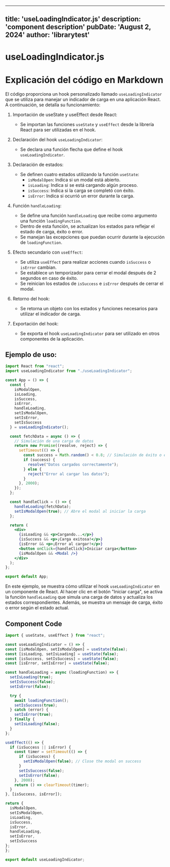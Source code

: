 ---
  title: 'useLoadingIndicator.js'
  description: 'component description'
  pubDate: 'August 2, 2024'
  author: 'librarytest'
  ---
  
  
  
  # useLoadingIndicator.js
  # Explicación del código en Markdown

El código proporciona un hook personalizado llamado `useLoadingIndicator` que se utiliza para manejar un indicador de carga en una aplicación React. A continuación, se detalla su funcionamiento:

1. Importación de useState y useEffect desde React:
   - Se importan las funciones `useState` y `useEffect` desde la librería React para ser utilizadas en el hook.

2. Declaración del hook `useLoadingIndicator`:
   - Se declara una función flecha que define el hook `useLoadingIndicator`.

3. Declaración de estados:
   - Se definen cuatro estados utilizando la función `useState`:
     - `isModalOpen`: Indica si un modal está abierto.
     - `isLoading`: Indica si se está cargando algún proceso.
     - `isSuccess`: Indica si la carga se completó con éxito.
     - `isError`: Indica si ocurrió un error durante la carga.

4. Función `handleLoading`:
   - Se define una función `handleLoading` que recibe como argumento una función `loadingFunction`.
   - Dentro de esta función, se actualizan los estados para reflejar el estado de carga, éxito o error.
   - Se manejan las excepciones que puedan ocurrir durante la ejecución de `loadingFunction`.

5. Efecto secundario con `useEffect`:
   - Se utiliza `useEffect` para realizar acciones cuando `isSuccess` o `isError` cambian.
   - Se establece un temporizador para cerrar el modal después de 2 segundos en caso de éxito.
   - Se reinician los estados de `isSuccess` e `isError` después de cerrar el modal.

6. Retorno del hook:
   - Se retorna un objeto con los estados y funciones necesarios para utilizar el indicador de carga.

7. Exportación del hook:
   - Se exporta el hook `useLoadingIndicator` para ser utilizado en otros componentes de la aplicación.

## Ejemplo de uso:

```jsx
import React from "react";
import useLoadingIndicator from "./useLoadingIndicator";

const App = () => {
  const {
    isModalOpen,
    isLoading,
    isSuccess,
    isError,
    handleLoading,
    setIsModalOpen,
    setIsError,
    setIsSuccess
  } = useLoadingIndicator();

  const fetchData = async () => {
    // Simulación de una carga de datos
    return new Promise((resolve, reject) => {
      setTimeout(() => {
        const success = Math.random() < 0.8; // Simulación de éxito o error
        if (success) {
          resolve("Datos cargados correctamente");
        } else {
          reject("Error al cargar los datos");
        }
      }, 2000);
    });
  };

  const handleClick = () => {
    handleLoading(fetchData);
    setIsModalOpen(true); // Abre el modal al iniciar la carga
  };

  return (
    <div>
      {isLoading && <p>Cargando...</p>}
      {isSuccess && <p>¡Carga exitosa!</p>}
      {isError && <p>¡Error al cargar!</p>}
      <button onClick={handleClick}>Iniciar carga</button>
      {isModalOpen && <Modal />}
    </div>
  );
};

export default App;
```

En este ejemplo, se muestra cómo utilizar el hook `useLoadingIndicator` en un componente de React. Al hacer clic en el botón "Iniciar carga", se activa la función `handleLoading` que simula una carga de datos y actualiza los estados correspondientes. Además, se muestra un mensaje de carga, éxito o error según el estado actual.
  
  ## Component Code
  ```jsx
  import { useState, useEffect } from "react";

const useLoadingIndicator = () => {
  const [isModalOpen, setIsModalOpen] = useState(false);
  const [isLoading, setIsLoading] = useState(false);
  const [isSuccess, setIsSuccess] = useState(false);
  const [isError, setIsError] = useState(false);

  const handleLoading = async (loadingFunction) => {
    setIsLoading(true);
    setIsSuccess(false);
    setIsError(false);

    try {
      await loadingFunction();
      setIsSuccess(true);
    } catch (error) {
      setIsError(true);
    } finally {
      setIsLoading(false);
    }
  };

  useEffect(() => {
    if (isSuccess || isError) {
      const timer = setTimeout(() => {
        if (isSuccess) {
          setIsModalOpen(false); // Close the modal on success
        }
        setIsSuccess(false);
        setIsError(false);
      }, 2000);
      return () => clearTimeout(timer);
    }
  }, [isSuccess, isError]);

  return {
    isModalOpen,
    setIsModalOpen,
    isLoading,
    isSuccess,
    isError,
    handleLoading,
    setIsError,
    setIsSuccess
  };
};

export default useLoadingIndicator;
  ```
  